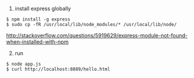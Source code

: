 1. install express globally  

```
$ npm install -g express
$ sudo cp -fR /usr/local/lib/node_modules/* /usr/local/lib/node/
```

http://stackoverflow.com/questions/5919629/express-module-not-found-when-installed-with-npm

2. run  

```
$ node app.js
$ curl http://localhost:8889/hello.html
```

